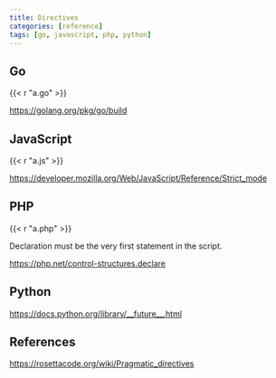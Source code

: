 ```yaml
---
title: Directives
categories: [reference]
tags: [go, javascript, php, python]
---
```


## Go

{{< r "a.go" >}}

<https://golang.org/pkg/go/build>

## JavaScript

{{< r "a.js" >}}

<https://developer.mozilla.org/Web/JavaScript/Reference/Strict_mode>

## PHP

{{< r "a.php" >}}

Declaration must be the very first statement in the script.

<https://php.net/control-structures.declare>

## Python

<https://docs.python.org/library/__future__.html>

## References

<https://rosettacode.org/wiki/Pragmatic_directives>
